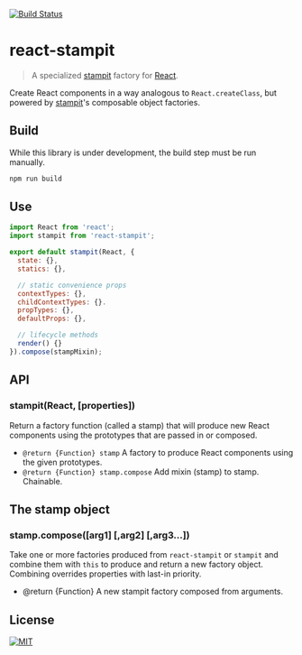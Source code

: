 [![Build Status](https://travis-ci.org/troutowicz/react-stampit.svg)](https://travis-ci.org/troutowicz/react-stampit)

# react-stampit

> A specialized [stampit](https://github.com/ericelliott/stampit) factory for [React](https://github.com/facebook/react).

Create React components in a way analogous to `React.createClass`, but powered by [stampit](https://github.com/ericelliott/stampit)'s composable object factories.

## Build

While this library is under development, the build step must be run manually.

```js
npm run build
```

## Use

```js
import React from 'react';
import stampit from 'react-stampit';

export default stampit(React, {
  state: {},
  statics: {},

  // static convenience props
  contextTypes: {},
  childContextTypes: {}.
  propTypes: {},
  defaultProps: {},

  // lifecycle methods
  render() {}
}).compose(stampMixin);
```

## API

### stampit(React, [properties])

Return a factory function (called a stamp) that will produce new React components using the prototypes that are passed in or composed.

* `@return {Function} stamp` A factory to produce React components using the given prototypes.
* `@return {Function} stamp.compose` Add mixin (stamp) to stamp. Chainable.

## The stamp object

### stamp.compose([arg1] [,arg2] [,arg3...])

Take one or more factories produced from `react-stampit` or `stampit` and
combine them with `this` to produce and return a new factory object.
Combining overrides properties with last-in priority.
 * @return {Function} A new stampit factory composed from arguments.

## License
[![MIT](https://img.shields.io/badge/license-MIT-blue.svg)](http://troutowicz.mit-license.org)
